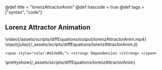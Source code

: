 @def title = "lorenzAttractorAnim"
@def hascode = true
@def tags = ["syntax", "code"]

## Lorenz Attractor Animation
\video{/assets/scripts/diffEquations/output/lorenzAttractorAnim.mp4}
\input{julia}{/_assets/scripts/diffEquations/lorenzAttractorAnim.jl}
~~~
<span style="color:#e53e00;"> <strong> Dependencies </strong> </span>
~~~
\prettyshow{/_assets/scripts/diffEquations/lorenzAttractorAnim}
